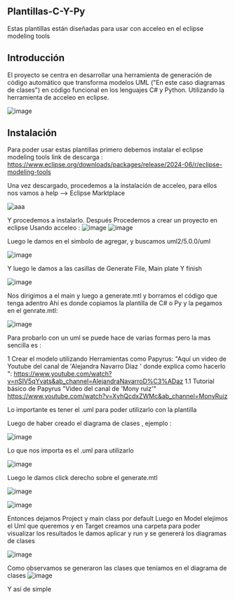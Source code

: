 ## Plantillas-C-Y-Py

Estas plantillas están diseñadas para usar con acceleo en el eclipse modeling tools

## Introducción 
El proyecto se centra en desarrollar una herramienta de generación de código automático que transforma modelos UML ("En este caso diagramas de clases") en código funcional en los lenguajes C# y Python. Utilizando la herramienta de acceleo en eclipse.

![image](https://github.com/bryanDelyan/Plantillas-C-Y-Py/assets/84107668/fa20cd1f-c49a-4fa8-8fed-def35c565787)

## Instalación 
Para poder usar estas plantillas primero debemos instalar el eclipse modeling tools
link de descarga : https://www.eclipse.org/downloads/packages/release/2024-06/r/eclipse-modeling-tools

Una vez descargado, procedemos a la instalación de acceleo, para ellos nos vamos a help --> Eclipse Marktplace

![aaa](https://github.com/bryanDelyan/Plantillas-C-Y-Py/assets/84107668/ce053965-a6dc-41f9-af8c-2d73e807d40e)

Y procedemos a instalarlo.
Después Procedemos a crear un proyecto en eclipse Usando acceleo :
![image](https://github.com/bryanDelyan/Plantillas-C-Y-Py/assets/84107668/30466b7e-6e3c-4515-a1ce-5509c89f28d6)
![image](https://github.com/bryanDelyan/Plantillas-C-Y-Py/assets/84107668/e0484572-feb0-414a-9701-5c3fcaeea395)

Luego le damos en el simbolo de agregar, y buscamos uml2/5.0.0/uml

![image](https://github.com/bryanDelyan/Plantillas-C-Y-Py/assets/84107668/a8b5b6f0-0caf-44f6-96c9-096b50f4f206)

Y luego le damos a las casillas de Generate File, Main plate
Y finish

![image](https://github.com/bryanDelyan/Plantillas-C-Y-Py/assets/84107668/826a8b50-a1f9-4a61-81a8-8afd36714a6e)


Nos dirigimos a el main y luego a generate.mtl y borramos el código que tenga adentro
Ahí es donde copiamos la plantilla de C# o Py y la pegamos en el genrate.mtl:

![image](https://github.com/bryanDelyan/Plantillas-C-Y-Py/assets/84107668/a4bdbb99-e4e5-4c7f-be31-655cdec8b95f)

Para probarlo con un uml se puede hace de varias formas pero la mas sencilla es : 

1 Crear el modelo utilizando Herramientas como Papyrus: "Aquí un video de Youtube del canal de 'Alejandra Navarro Díaz 
' donde explica como hacerlo ": https://www.youtube.com/watch?v=nSIV5qYvats&ab_channel=AlejandraNavarroD%C3%ADaz
1.1 Tutorial básico de Papyrus "Video del canal de 'Mony ruiz'"  https://www.youtube.com/watch?v=XyhQcdxZWMc&ab_channel=MonyRuiz

Lo importante es tener el .uml para poder utilizarlo con la plantilla 

Luego de haber creado el diagrama de clases , ejemplo : 

![image](https://github.com/bryanDelyan/Plantillas-C-Y-Py/assets/84107668/ebbb5dcc-c6a7-4ef6-aa52-3be8dd81a988)



Lo que nos importa es el .uml para utilizarlo 

![image](https://github.com/bryanDelyan/Plantillas-C-Y-Py/assets/84107668/cf44a416-2655-49da-8e86-0555ca7a7a68)


Luego le damos click derecho sobre el generate.mtl 

![image](https://github.com/bryanDelyan/Plantillas-C-Y-Py/assets/84107668/220adceb-a0b4-4a6b-9d79-e252c4bb8384)

![image](https://github.com/bryanDelyan/Plantillas-C-Y-Py/assets/84107668/b6b45aa5-33a6-44a0-b794-64e582a89804)


Entonces dejamos Project y main class por default
Luego en Model elejimos el Uml que queremos y en Target creamos una carpeta para poder visualizar los resultados
le damos aplicar y run y se genererá los diagramas de clases 


![image](https://github.com/bryanDelyan/Plantillas-C-Y-Py/assets/84107668/a84a2a0e-cd9c-4682-8a37-3367dc496e44)

Como observamos se generaron las clases que teníamos en el diagrama de clases 
![image](https://github.com/bryanDelyan/Plantillas-C-Y-Py/assets/84107668/c84f4764-4349-447c-933d-1ebca71c5409)

Y así de simple 





